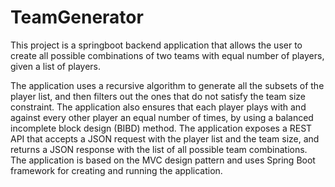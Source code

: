 # TeamGenerator
This project is a springboot backend application that allows the user to create all possible combinations of two teams with equal number of players, given a list of players.

The application uses a recursive algorithm to generate all the subsets of the player list, and then filters out the ones that do not satisfy the team size constraint. The application also ensures that each player plays with and against every other player an equal number of times, by using a balanced incomplete block design (BIBD) method. The application exposes a REST API that accepts a JSON request with the player list and the team size, and returns a JSON response with the list of all possible team combinations. The application is based on the MVC design pattern and uses Spring Boot framework for creating and running the application.
